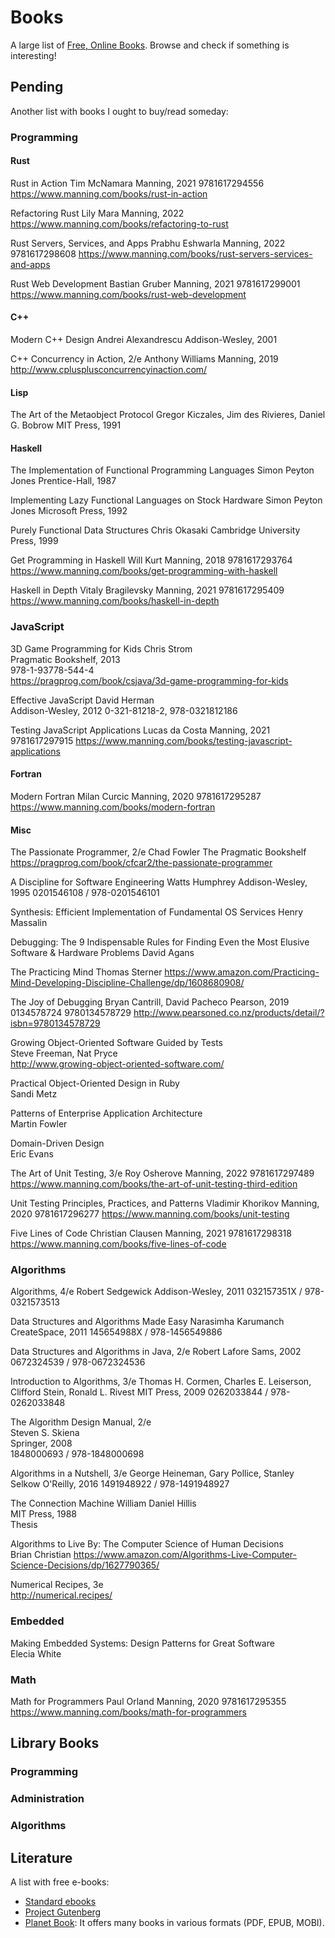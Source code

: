 Books
=====

A large list of [Free, Online Books](https://github.com/vhf/free-programming-books).
Browse and check if something is interesting!


Pending
-------

Another list with books I ought to buy/read someday:

### Programming

#### Rust ####

Rust in Action
   Tim McNamara
   Manning, 2021
   9781617294556
   https://www.manning.com/books/rust-in-action

Refactoring Rust
   Lily Mara
   Manning, 2022
   https://www.manning.com/books/refactoring-to-rust

Rust Servers, Services, and Apps
   Prabhu Eshwarla
   Manning, 2022
   9781617298608
   https://www.manning.com/books/rust-servers-services-and-apps

Rust Web Development
   Bastian Gruber
   Manning, 2021
   9781617299001
   https://www.manning.com/books/rust-web-development

#### C++

Modern C++ Design
   Andrei Alexandrescu
   Addison-Wesley, 2001

C++ Concurrency in Action, 2/e
   Anthony Williams
   Manning, 2019
   http://www.cplusplusconcurrencyinaction.com/

#### Lisp

The Art of the Metaobject Protocol
   Gregor Kiczales, Jim des Rivieres, Daniel G. Bobrow
   MIT Press, 1991

#### Haskell

The Implementation of Functional Programming Languages
   Simon Peyton Jones
   Prentice-Hall, 1987

Implementing Lazy Functional Languages on Stock Hardware
   Simon Peyton Jones
   Microsoft Press, 1992

Purely Functional Data Structures
   Chris Okasaki
   Cambridge University Press, 1999

Get Programming in Haskell
   Will Kurt
   Manning, 2018
   9781617293764
   https://www.manning.com/books/get-programming-with-haskell

Haskell in Depth
   Vitaly Bragilevsky
   Manning, 2021
   9781617295409
   https://www.manning.com/books/haskell-in-depth

### JavaScript ###

3D Game Programming for Kids
   Chris Strom  
   Pragmatic Bookshelf, 2013  
   978-1-93778-544-4  
   https://pragprog.com/book/csjava/3d-game-programming-for-kids

Effective JavaScript
   David Herman  
   Addison-Wesley, 2012
   0-321-81218-2, 978-0321812186  

Testing JavaScript Applications
   Lucas da Costa
   Manning, 2021
   9781617297915
   https://www.manning.com/books/testing-javascript-applications

#### Fortran ####

Modern Fortran
  Milan Curcic
  Manning, 2020
  9781617295287
  https://www.manning.com/books/modern-fortran


#### Misc

The Passionate Programmer, 2/e
   Chad Fowler
   The Pragmatic Bookshelf
   <https://pragprog.com/book/cfcar2/the-passionate-programmer>

A Discipline for Software Engineering
   Watts Humphrey
   Addison-Wesley, 1995
   0201546108 / 978-0201546101

Synthesis: Efficient Implementation of Fundamental OS Services
   Henry Massalin

Debugging: The 9 Indispensable Rules for Finding Even the Most Elusive Software & Hardware Problems
   David Agans

The Practicing Mind
   Thomas Sterner
   https://www.amazon.com/Practicing-Mind-Developing-Discipline-Challenge/dp/1608680908/

The Joy of Debugging
   Bryan Cantrill, David Pacheco
   Pearson, 2019
   0134578724
   9780134578729
   http://www.pearsoned.co.nz/products/detail/?isbn=9780134578729

Growing Object-Oriented Software Guided by Tests  
   Steve Freeman,  Nat Pryce  
   http://www.growing-object-oriented-software.com/

Practical Object-Oriented Design in Ruby  
   Sandi Metz

Patterns of Enterprise Application Architecture  
   Martin Fowler

Domain-Driven Design  
   Eric Evans

The Art of Unit Testing, 3/e
   Roy Osherove
   Manning, 2022
   9781617297489
   https://www.manning.com/books/the-art-of-unit-testing-third-edition

Unit Testing Principles, Practices, and Patterns
   Vladimir Khorikov
   Manning, 2020
   9781617296277
   https://www.manning.com/books/unit-testing

Five Lines of Code
   Christian Clausen
   Manning, 2021
   9781617298318
   https://www.manning.com/books/five-lines-of-code


### Algorithms

Algorithms, 4/e
   Robert Sedgewick
   Addison-Wesley, 2011
   032157351X / 978-0321573513

Data Structures and Algorithms Made Easy
   Narasimha Karumanch
   CreateSpace, 2011
   145654988X / 978-1456549886

Data Structures and Algorithms in Java, 2/e
   Robert Lafore
   Sams, 2002
   0672324539 / 978-0672324536

Introduction to Algorithms, 3/e
   Thomas H. Cormen, Charles E. Leiserson, Clifford Stein, Ronald L. Rivest
   MIT Press, 2009
   0262033844 / 978-0262033848

The Algorithm Design Manual, 2/e  
   Steven S. Skiena  
   Springer, 2008  
   1848000693 / 978-1848000698  

Algorithms in a Nutshell, 3/e
   George Heineman, Gary Pollice, Stanley Selkow
   O'Reilly, 2016
   1491948922 / 978-1491948927

The Connection Machine
   William Daniel Hillis  
   MIT Press, 1988  
   Thesis

Algorithms to Live By: The Computer Science of Human Decisions  
   Brian Christian
   <https://www.amazon.com/Algorithms-Live-Computer-Science-Decisions/dp/1627790365/>

Numerical Recipes, 3e   
   http://numerical.recipes/


### Embedded

Making Embedded Systems: Design Patterns for Great Software  
   Elecia White

### Math ###

Math for Programmers
   Paul Orland
   Manning, 2020
   9781617295355
   https://www.manning.com/books/math-for-programmers

Library Books
-------------

### Programming


### Administration

### Algorithms


Literature
----------

A list with free e-books:

 - [Standard ebooks](https://standardebooks.org/)
 - [Project Gutenberg](https://www.gutenberg.org/)
 - [Planet Book](https://www.planetebook.com/):
   It offers many books in various formats (PDF, EPUB, MOBI).
